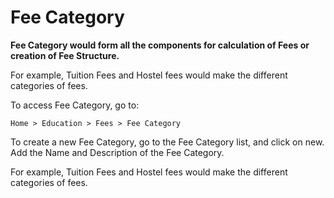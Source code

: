 # Fee Category

**Fee Category would form all the components for calculation of Fees or creation of Fee Structure.**

For example, Tuition Fees and Hostel fees would make the different categories of fees.

To access Fee Category, go to:

`Home > Education > Fees > Fee Category`

To create a new Fee Category, go to the Fee Category list, and click on new. Add the Name and Description of the Fee Category.

For example, Tuition Fees and Hostel fees would make the different categories of fees.
